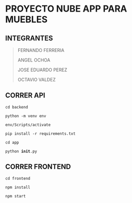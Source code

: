 # PROYECTO NUBE APP PARA MUEBLES

## INTEGRANTES

> FERNANDO FERRERIA
>
> ANGEL OCHOA
>
> JOSE EDUARDO PEREZ
>
> OCTAVIO VALDEZ

## CORRER API

<code>cd backend</code>

<code>python -m venv env</code>

<code>env/Scripts/activate</code>

<code>pip install -r requirements.txt</code>

<code>cd app</code>

<code>python **init**.py</code>

## CORRER FRONTEND

<code>cd frontend</code>

<code>npm install</code>

<code>npm start</code>
